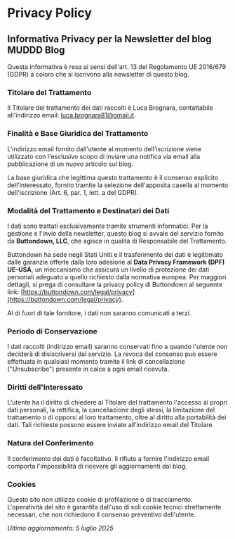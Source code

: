 # Privacy Policy

## Informativa Privacy per la Newsletter del blog MUDDD Blog

Questa informativa è resa ai sensi dell'art. 13 del Regolamento UE 2016/679 (GDPR) a coloro che si iscrivono alla newsletter di questo blog.

### Titolare del Trattamento

Il Titolare del trattamento dei dati raccolti è Luca Brognara, contattabile all'indirizzo email: luca.brognara81@gmail.it.

### Finalità e Base Giuridica del Trattamento

L'indirizzo email fornito dall'utente al momento dell'iscrizione viene utilizzato con l'esclusivo scopo di inviare una notifica via email alla pubblicazione di un nuovo articolo sul blog.

La base giuridica che legittima questo trattamento è il consenso esplicito dell'interessato, fornito tramite la selezione dell'apposita casella al momento dell'iscrizione (Art. 6, par. 1, lett. a del GDPR).

### Modalità del Trattamento e Destinatari dei Dati

I dati sono trattati esclusivamente tramite strumenti informatici. Per la gestione e l'invio della newsletter, questo blog si avvale del servizio fornito da **Buttondown, LLC**, che agisce in qualità di Responsabile del Trattamento.

Buttondown ha sede negli Stati Uniti e il trasferimento dei dati è legittimato dalle garanzie offerte dalla loro adesione al **Data Privacy Framework (DPF) UE-USA**, un meccanismo che assicura un livello di protezione dei dati personali adeguato a quello richiesto dalla normativa europea. Per maggiori dettagli, si prega di consultare la privacy policy di Buttondown al seguente link: [https://buttondown.com/legal/privacy](https://buttondown.com/legal/privacy).

Al di fuori di tale fornitore, i dati non saranno comunicati a terzi.

### Periodo di Conservazione

I dati raccolti (indirizzo email) saranno conservati fino a quando l'utente non deciderà di disiscriversi dal servizio. La revoca del consenso può essere effettuata in qualsiasi momento tramite il link di cancellazione ("Unsubscribe") presente in calce a ogni email ricevuta.

### Diritti dell'Interessato

L'utente ha il diritto di chiedere al Titolare del trattamento l'accesso ai propri dati personali, la rettifica, la cancellazione degli stessi, la limitazione del trattamento o di opporsi al loro trattamento, oltre al diritto alla portabilità dei dati. Tali richieste possono essere inviate all'indirizzo email del Titolare.

### Natura del Conferimento

Il conferimento dei dati è facoltativo. Il rifiuto a fornire l'indirizzo email comporta l'impossibilità di ricevere gli aggiornamenti dal blog.

### Cookies

Questo sito non utilizza cookie di profilazione o di tracciamento. L'operatività del sito è garantita dall'uso di soli cookie tecnici strettamente necessari, che non richiedono il consenso preventivo dell'utente.

_Ultimo aggiornamento: 5 luglio 2025_
